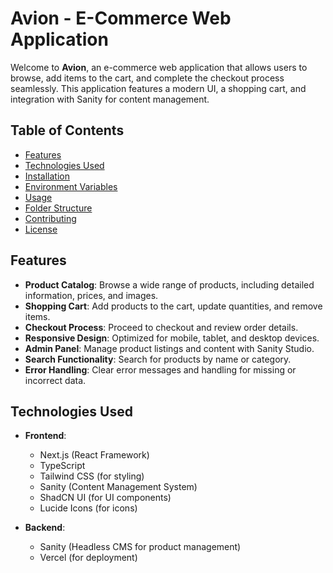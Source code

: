 # Avion - E-Commerce Web Application

Welcome to **Avion**, an e-commerce web application that allows users to browse, add items to the cart, and complete the checkout process seamlessly. This application features a modern UI, a shopping cart, and integration with Sanity for content management.

## Table of Contents

- [Features](#features)
- [Technologies Used](#technologies-used)
- [Installation](#installation)
- [Environment Variables](#environment-variables)
- [Usage](#usage)
- [Folder Structure](#folder-structure)
- [Contributing](#contributing)
- [License](#license)

## Features

- **Product Catalog**: Browse a wide range of products, including detailed information, prices, and images.
- **Shopping Cart**: Add products to the cart, update quantities, and remove items.
- **Checkout Process**: Proceed to checkout and review order details.
- **Responsive Design**: Optimized for mobile, tablet, and desktop devices.
- **Admin Panel**: Manage product listings and content with Sanity Studio.
- **Search Functionality**: Search for products by name or category.
- **Error Handling**: Clear error messages and handling for missing or incorrect data.

## Technologies Used

- **Frontend**:
  - Next.js (React Framework)
  - TypeScript
  - Tailwind CSS (for styling)
  - Sanity (Content Management System)
  - ShadCN UI (for UI components)
  - Lucide Icons (for icons)

- **Backend**:
  - Sanity (Headless CMS for product management)
  - Vercel (for deployment)


